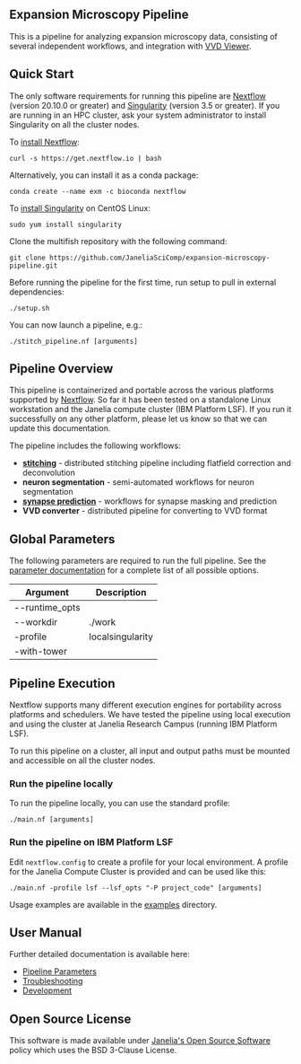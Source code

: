 ## Expansion Microscopy Pipeline

This is a pipeline for analyzing expansion microscopy data, consisting of several independent workflows, and integration with [VVD Viewer](https://github.com/takashi310/VVD_Viewer).

## Quick Start

The only software requirements for running this pipeline are [Nextflow](https://www.nextflow.io) (version 20.10.0 or greater) and [Singularity](https://sylabs.io) (version 3.5 or greater). If you are running in an HPC cluster, ask your system administrator to install Singularity on all the cluster nodes.

To [install Nextflow](https://www.nextflow.io/docs/latest/getstarted.html):

    curl -s https://get.nextflow.io | bash 

Alternatively, you can install it as a conda package:

    conda create --name exm -c bioconda nextflow

To [install Singularity](https://sylabs.io/guides/3.7/admin-guide/installation.html) on CentOS Linux:

    sudo yum install singularity

Clone the multifish repository with the following command:

    git clone https://github.com/JaneliaSciComp/expansion-microscopy-pipeline.git

Before running the pipeline for the first time, run setup to pull in external dependencies:

    ./setup.sh
    
You can now launch a pipeline, e.g.:

    ./stitch_pipeline.nf [arguments]


## Pipeline Overview

This pipeline is containerized and portable across the various platforms supported by [Nextflow](https://www.nextflow.io). So far it has been tested on a standalone Linux workstation and the Janelia compute cluster (IBM Platform LSF). If you run it successfully on any other platform, please let us know so that we can update this documentation.

The pipeline includes the following workflows:
* **[stitching](docs/Stitching.md)** - distributed stitching pipeline including flatfield correction and deconvolution
* **neuron segmentation** - semi-automated workflows for neuron segmentation
* **[synapse prediction](docs/SynapsePrediction.md)** - workflows for synapse masking and prediction
* **VVD converter** - distributed pipeline for converting to VVD format


## Global Parameters

The following parameters are required to run the full pipeline. See the [parameter documentation](docs/Parameters.md) for a complete list of all possible options.

| Argument   | Description                                                                           |
|------------|---------------------------------------------------------------------------------------|
| --runtime_opts | | Runtime options for Singularity must include mounts for any directory paths you are using. You can also pass the --nv flag here to make use of NVIDIA GPU resources. For example, `--nv -B /your/data/dir -B /your/output/dir` | 
| --workdir | ./work | Nextflow working directory where all intermediate files are saved |
| -profile | localsingularity | Configuration profile to use (Valid values: localsingularity, lsf) |
| -with-tower | | [Nextflow Tower](https://tower.nf) URL for monitoring |

## Pipeline Execution

Nextflow supports many different execution engines for portability across platforms and schedulers. We have tested the pipeline using local execution and using the cluster at Janelia Research Campus (running IBM Platform LSF). 

To run this pipeline on a cluster, all input and output paths must be mounted and accessible on all the cluster nodes. 

### Run the pipeline locally

To run the pipeline locally, you can use the standard profile:

    ./main.nf [arguments]

### Run the pipeline on IBM Platform LSF 

Edit `nextflow.config` to create a profile for your local environment. A profile for the Janelia Compute Cluster is provided and can be used like this:

    ./main.nf -profile lsf --lsf_opts "-P project_code" [arguments]

Usage examples are available in the [examples](examples) directory.

## User Manual

Further detailed documentation is available here:

* [Pipeline Parameters](docs/Parameters.md)
* [Troubleshooting](docs/Troubleshooting.md)
* [Development](docs/Development.md)

## Open Source License

This software is made available under [Janelia's Open Source Software](https://www.janelia.org/open-science/software-licensing) policy which uses the BSD 3-Clause License. 
